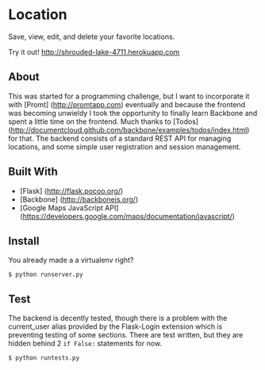 Location
========

Save, view, edit, and delete your favorite locations.

Try it out! http://shrouded-lake-4711.herokuapp.com

About
-----
This was started for a programming challenge, but I want to incorporate it
with [Promt] (http://promtapp.com) eventually and because the frontend was
becoming unwieldy I took the opportunity to finally learn Backbone and spent
a little time on the frontend. Much thanks to
[Todos] (http://documentcloud.github.com/backbone/examples/todos/index.html) for that.
The backend consists of a standard REST API for managing locations, and some
simple user registration and session management.

Built With
----------
 * [Flask] (http://flask.pocoo.org/)
 * [Backbone] (http://backbonejs.org/)
 * [Google Maps JavaScript API] (https://developers.google.com/maps/documentation/javascript/)

Install
-------
You already made a a virtualenv right?

```shell
$ python runserver.py
```

Test
----
The backend is decently tested, though there is a problem with the current_user
alias provided by the Flask-Login extension which is preventing testing of some sections.
There are test written, but they are hidden behind 2 `if False:` statements for now.

```shell
$ python runtests.py
```
